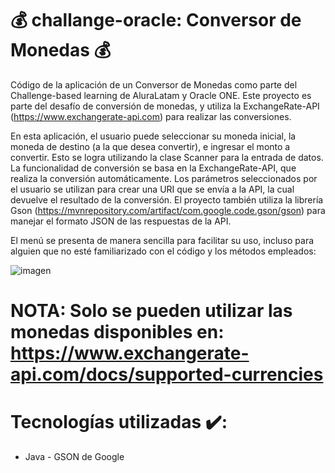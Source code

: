 # 💰 challange-oracle: Conversor de Monedas  💰


Código de la aplicación de un Conversor de Monedas como parte del Challenge-based learning de AluraLatam y Oracle ONE. 
Este proyecto es parte del desafío de conversión de monedas, y utiliza la ExchangeRate-API (https://www.exchangerate-api.com) para realizar las conversiones.

En esta aplicación, el usuario puede seleccionar su moneda inicial, la moneda de destino (a la que desea convertir), e ingresar el monto a convertir. Esto se logra utilizando la clase Scanner para la entrada de datos.
La funcionalidad de conversión se basa en la ExchangeRate-API, que realiza la conversión automáticamente. Los parámetros seleccionados por el usuario se utilizan para crear una URI que se envía a la API, la cual devuelve el resultado de la conversión.
El proyecto también utiliza la librería Gson (https://mvnrepository.com/artifact/com.google.code.gson/gson) para manejar el formato JSON de las respuestas de la API.

El menú se presenta de manera sencilla para facilitar su uso, incluso para alguien que no esté familiarizado con el código y los métodos empleados:

![imagen](https://github.com/user-attachments/assets/93eac426-6c58-4d53-a109-5650c0ca0142)


# NOTA: Solo se pueden utilizar las monedas disponibles en: https://www.exchangerate-api.com/docs/supported-currencies
# Tecnologías utilizadas ✔️:
- Java - GSON de Google 

